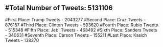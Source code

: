 #Total Number of Tweets: 5131106 
---
#First Place: Trump Tweets - 2043277
#Second Place: Cruz Tweets - 876157
#Third Place: Clinton Tweets - 593620
#Fourth Place: Rubio Tweets - 515348
#Fifth Place: Jeb! Tweets - 468492
#Sixth Place: Sanders Tweets - 340631
#Seventh Place: Carson Tweets - 155211
#Last Place: Kasich Tweets - 138370
